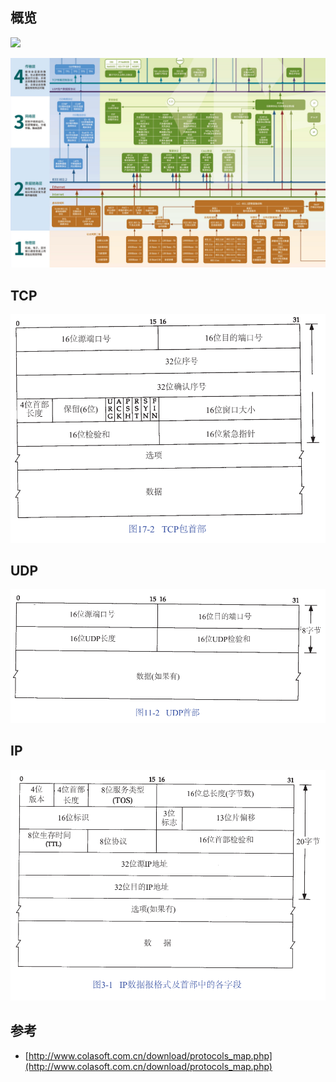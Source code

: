## 概览

![](/static/images/2006/p013.png)

![](/static/images/2006/p014.png)

## TCP

![](/static/images/2006/p015.png)

## UDP

![](/static/images/2006/p016.png)

## IP

![](/static/images/2006/p017.png)


## 参考

- [http://www.colasoft.com.cn/download/protocols_map.php](http://www.colasoft.com.cn/download/protocols_map.php)
